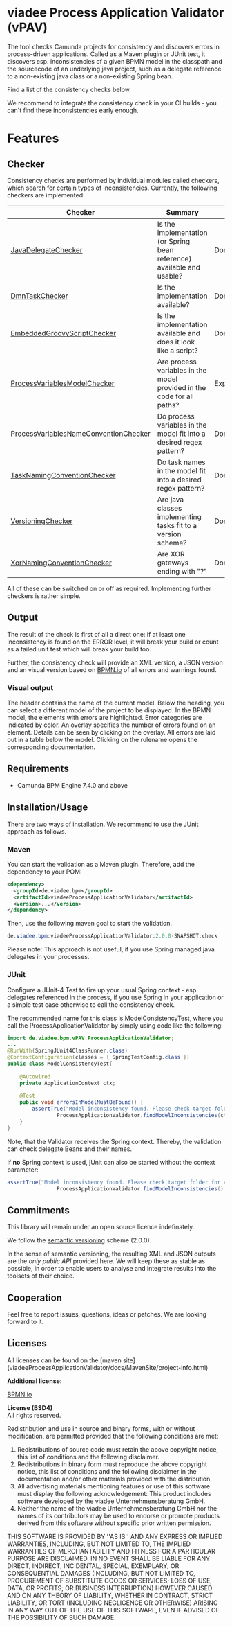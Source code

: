 # viadee Process Application Validator (vPAV)

The tool checks Camunda projects for consistency and discovers errors in process-driven applications.
Called as a Maven plugin or JUnit test, it discovers esp. inconsistencies of a given BPMN model in the classpath and the sourcecode of an underlying java project, 
such as a delegate reference to a non-existing java class or a non-existing Spring bean.

Find a list of the consistency checks below.

We recommend to integrate the consistency check in your CI builds - you can't find these inconsistencies early enough.

# Features

## Checker
Consistency checks are performed by individual modules called checkers, which search for certain types of inconsistencies. Currently, the following checkers are implemented: 

| Checker                                                                              | Summary                                                                  | Status       |
| ------------------------------------------------------------------------------------ | ----------------------------------------------------------------------   | ------------ |
|[JavaDelegateChecker](JavaDelegateChecker.md)                                         | Is the implementation (or Spring bean reference) available and usable?   | Done         |       |
|[DmnTaskChecker](DmnTaskChecker.md)                                                   | Is the implementation available?                                         | Done         |
|[EmbeddedGroovyScriptChecker](EmbeddedGroovyScriptChecker.md)                         | Is the implementation available and does it look like a script?          | Done         |
|[ProcessVariablesModelChecker](ProcessVariablesModelChecker.md)                       | Are process variables in the model provided in the code for all paths?   | Experimental |
|[ProcessVariablesNameConventionChecker](ProcessVariablesNameConventionChecker.md)     | Do process variables in the model fit into a desired regex pattern?      | Done         |
|[TaskNamingConventionChecker](TaskNamingConventionChecker.md)                         | Do task names in the model fit into a desired regex pattern?             | Done         |
|[VersioningChecker](VersioningChecker.md)                                             | Are java classes implementing tasks fit to a version scheme?             | Done         |
|[XorNamingConventionChecker](XorNamingConventionChecker.md)                           | Are XOR gateways ending with "?"                                         | Done         |


All of these can be switched on or off as required. Implementing further checkers is rather simple.

## Output

The result of the check is first of all a direct one: if at least one inconsistency is 
found on the ERROR level, it will break your build or count as a failed unit 
test which will break your build too.

Further, the consistency check will provide an XML version, a JSON version and
an visual version based on  [BPMN.io](https://bpmn.io/) of all errors and warnings found.

### Visual output
The header contains the name of the current model. Below the heading, you can select a different model of the project to be displayed. 
In the BPMN model, the elements with errors are highlighted. Error categories are indicated by color. 
An overlay specifies the number of errors found on an element. Details can be seen by clicking on the overlay.
All errors are laid out in a table below the model. Clicking on the rulename opens the corresponding documentation.

## Requirements
- Camunda BPM Engine 7.4.0 and above

## Installation/Usage
There are two ways of installation. We recommend to use the JUnit approach as follows.

### Maven
You can start the validation as a Maven plugin. Therefore, add the dependency to your POM:

```xml
<dependency>
  <groupId>de.viadee.bpm</groupId>
  <artifactId>viadeeProcessApplicationValidator</artifactId>
  <version>...</version>
</dependency>
```

Then, use the following maven goal to start the validation.  
```java
de.viadee.bpm:viadeeProcessApplicationValidator:2.0.0-SNAPSHOT:check
```
Please note: This approach is not useful, if you use Spring managed java delegates in your processes.

### JUnit
Configure a JUnit-4 Test to fire up your usual Spring context - esp. delegates referenced in the process, 
if you use Spring in your application or a simple test case otherwise to call the consistency check.

The recommended name for this class is ModelConsistencyTest, where you 
call the ProcessApplicationValidator by simply using code like the following:

```java
import de.viadee.bpm.vPAV.ProcessApplicationValidator;
...
@RunWith(SpringJUnit4ClassRunner.class)
@ContextConfiguration(classes = { SpringTestConfig.class })
public class ModelConsistencyTest{
        
    @Autowired
    private ApplicationContext ctx;   
    
    @Test
    public void errorsInModelMustBeFound() {
        assertTrue("Model inconsistency found. Please check target folder for validation output",
                ProcessApplicationValidator.findModelInconsistencies(ctx).isEmpty());
    }
}

```
Note, that the Validator receives the Spring context. Thereby, the validation can
check delegate Beans and their names.


If __no__ Spring context is used, jUnit can also be started without the context parameter:
```java
assertTrue("Model inconsistency found. Please check target folder for validation output",
                ProcessApplicationValidator.findModelInconsistencies().isEmpty());
````

## Commitments
This library will remain under an open source licence indefinately.

We follow the [semantic versioning](http://semver.org) scheme (2.0.0).

In the sense of semantic versioning, the resulting XML and JSON outputs are the _only public API_ provided here. 
We will keep these as stable as possible, in order to enable users to analyse and integrate results into the toolsets of their choice.

## Cooperation
Feel free to report issues, questions, ideas or patches. We are looking forward to it.

## Licenses
All licenses can be found on the [maven site] (viadeeProcessApplicationValidator/docs/MavenSite/project-info.html)

**Additional license:** 

[BPMN.io](https://bpmn.io/license/)

**License (BSD4)** <br/>
All rights reserved.

Redistribution and use in source and binary forms, with or without
modification, are permitted provided that the following conditions are met:
 1. Redistributions of source code must retain the above copyright
   notice, this list of conditions and the following disclaimer.
 2. Redistributions in binary form must reproduce the above copyright
    notice, this list of conditions and the following disclaimer in the
    documentation and/or other materials provided with the distribution.
 3. All advertising materials mentioning features or use of this software
    must display the following acknowledgement:
    This product includes software developed by the viadee Unternehmensberatung GmbH.
 4. Neither the name of the viadee Unternehmensberatung GmbH nor the
    names of its contributors may be used to endorse or promote products
    derived from this software without specific prior written permission.

THIS SOFTWARE IS PROVIDED BY <COPYRIGHT HOLDER> ''AS IS'' AND ANY
EXPRESS OR IMPLIED WARRANTIES, INCLUDING, BUT NOT LIMITED TO, THE IMPLIED
WARRANTIES OF MERCHANTABILITY AND FITNESS FOR A PARTICULAR PURPOSE ARE
DISCLAIMED. IN NO EVENT SHALL <COPYRIGHT HOLDER> BE LIABLE FOR ANY
DIRECT, INDIRECT, INCIDENTAL, SPECIAL, EXEMPLARY, OR CONSEQUENTIAL DAMAGES
(INCLUDING, BUT NOT LIMITED TO, PROCUREMENT OF SUBSTITUTE GOODS OR SERVICES;
LOSS OF USE, DATA, OR PROFITS; OR BUSINESS INTERRUPTION) HOWEVER CAUSED AND
ON ANY THEORY OF LIABILITY, WHETHER IN CONTRACT, STRICT LIABILITY, OR TORT
(INCLUDING NEGLIGENCE OR OTHERWISE) ARISING IN ANY WAY OUT OF THE USE OF THIS
SOFTWARE, EVEN IF ADVISED OF THE POSSIBILITY OF SUCH DAMAGE.
